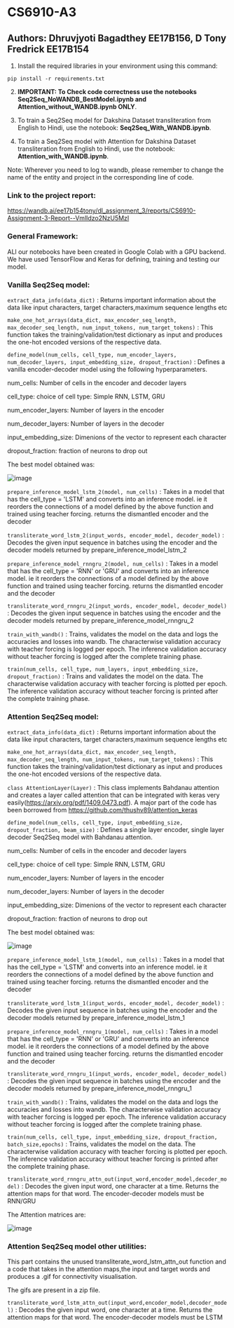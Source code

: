 # CS6910-A3

## Authors: Dhruvjyoti Bagadthey EE17B156, D Tony Fredrick EE17B154


1. Install the required libraries in your environment using this command:

`
pip install -r requirements.txt
`

2. **IMPORTANT: To Check code correctness use the notebooks Seq2Seq_NoWANDB_BestModel.ipynb and Attention_without_WANDB.ipynb ONLY**.

3. To train a Seq2Seq model for Dakshina Dataset transliteration from English to Hindi, use the notebook: **Seq2Seq_With_WANDB.ipynb**.
  
4. To train a Seq2Seq model with Attention for Dakshina Dataset transliteration from English to Hindi, use the notebook: **Attention_with_WANDB.ipynb**.

Note: Wherever you need to log to wandb, please remember to change the name of the entity and project in the corresponding line of code.

### Link to the project report:

https://wandb.ai/ee17b154tony/dl_assignment_3/reports/CS6910-Assignment-3-Report--Vmlldzo2NzU5MzI

### General Framework:

ALl our notebooks have been created in Google Colab with a GPU backend. We have used TensorFlow and Keras for defining, training and testing our model.

### Vanilla Seq2Seq model:
`
extract_data_info(data_dict)
`
: Returns important information about the data like input characters, target characters,maximum sequence lengths etc

`
make_one_hot_arrays(data_dict, max_encoder_seq_length, max_decoder_seq_length, num_input_tokens, num_target_tokens)
`
: This function takes the training/validation/test dictionary as input and produces the one-hot encoded versions of the respective data.

`
define_model(num_cells, cell_type, num_encoder_layers, num_decoder_layers, input_embedding_size, dropout_fraction)
`
: Defines a vanilla encoder-decoder model using the following hyperparameters. 

num_cells: Number of cells in the encoder and decoder layers

cell_type: choice of cell type: Simple RNN, LSTM, GRU

num_encoder_layers: Number of layers in the encoder

num_decoder_layers: Number of layers in the decoder

input_embedding_size: Dimenions of the vector to represent each character

dropout_fraction: fraction of neurons to drop out

The best model obtained was:

![image](https://user-images.githubusercontent.com/38160688/118371034-28f28080-b5c8-11eb-8529-401e3c9cb152.png)

`
prepare_inference_model_lstm_2(model, num_cells)
`
: Takes in a model that has the cell_type = 'LSTM' and converts into an inference model. ie it reorders the connections of a model defined by the above function and trained using teacher forcing. returns the dismantled encoder and the decoder

`
transliterate_word_lstm_2(input_words, encoder_model, decoder_model)
`
: Decodes the given input sequence in batches using the encoder and the decoder models returned by prepare_inference_model_lstm_2

`
prepare_inference_model_rnngru_2(model, num_cells)
`
: Takes in a model that has the cell_type = 'RNN' or 'GRU' and converts into an inference model. ie it reorders the connections of a model defined by the above function and trained using teacher forcing. returns the dismantled encoder and the decoder

`
transliterate_word_rnngru_2(input_words, encoder_model, decoder_model)
`
: Decodes the given input sequence in batches using the encoder and the decoder models returned by prepare_inference_model_rnngru_2

`
train_with_wandb()
`
: Trains, validates the model on the data and logs the accuracies and losses into wandb. The characterwise validation accuracy with teacher forcing is logged per epoch. The inference validation accuracy without teacher forcing is logged after the complete training phase.

`
train(num_cells, cell_type, num_layers, input_embedding_size, dropout_fraction)
`
: Trains and validates the model on the data. The characterwise validation accuracy with teacher forcing is plotted per epoch. The inference validation accuracy without teacher forcing is printed after the complete training phase.


### Attention Seq2Seq model:

`
extract_data_info(data_dict)
`
: Returns important information about the data like input characters, target characters,maximum sequence lengths etc

`
make_one_hot_arrays(data_dict, max_encoder_seq_length, max_decoder_seq_length, num_input_tokens, num_target_tokens)
`
: This function takes the training/validation/test dictionary as input and produces the one-hot encoded versions of the respective data.

`
class AttentionLayer(Layer)
`
: This class implements Bahdanau attention and creates a layer called attention that can be integrated with keras very easily(https://arxiv.org/pdf/1409.0473.pdf). A major part of the code has been borrowed from https://github.com/thushv89/attention_keras

`
define_model(num_cells, cell_type, input_embedding_size, dropout_fraction, beam_size)
`
: Defines a single layer encoder, single layer decoder Seq2Seq model with Bahdanau attention. 

num_cells: Number of cells in the encoder and decoder layers

cell_type: choice of cell type: Simple RNN, LSTM, GRU

num_encoder_layers: Number of layers in the encoder

num_decoder_layers: Number of layers in the decoder

input_embedding_size: Dimenions of the vector to represent each character

dropout_fraction: fraction of neurons to drop out

The best model obtained was:

![image](https://user-images.githubusercontent.com/62587866/118363816-c8594880-b5b3-11eb-9a53-861e4167b793.png)

`
prepare_inference_model_lstm_1(model, num_cells)
`
: Takes in a model that has the cell_type = 'LSTM' and converts into an inference model. ie it reorders the connections of a model defined by the above function and trained using teacher forcing. returns the dismantled encoder and the decoder

`
transliterate_word_lstm_1(input_words, encoder_model, decoder_model)
`
: Decodes the given input sequence in batches using the encoder and the decoder models returned by prepare_inference_model_lstm_1

`
prepare_inference_model_rnngru_1(model, num_cells)
`
: Takes in a model that has the cell_type = 'RNN' or 'GRU' and converts into an inference model. ie it reorders the connections of a model defined by the above function and trained using teacher forcing. returns the dismantled encoder and the decoder

`
transliterate_word_rnngru_1(input_words, encoder_model, decoder_model)
`
: Decodes the given input sequence in batches using the encoder and the decoder models returned by prepare_inference_model_rnngru_1

`
train_with_wandb()
`
: Trains, validates the model on the data and logs the accuracies and losses into wandb. The characterwise validation accuracy with teacher forcing is logged per epoch. The inference validation accuracy without teacher forcing is logged after the complete training phase.

`
train(num_cells, cell_type, input_embedding_size, dropout_fraction, batch_size,epochs)
`
: Trains, validates the model on the data. The characterwise validation accuracy with teacher forcing is plotted per epoch. The inference validation accuracy without teacher forcing is printed after the complete training phase.

`
transliterate_word_rnngru_attn_out(input_word,encoder_model,decoder_model)
`
: Decodes the given input word, one character at a time. Returns the attention maps for that word. The encoder-decoder models must be RNN/GRU

The Attention matrices are:

![image](https://user-images.githubusercontent.com/62587866/118363981-4fa6bc00-b5b4-11eb-8d85-a877ee582dfd.png)


### Attention Seq2Seq model other utilities:
This part contains the unused transliterate_word_lstm_attn_out function and a code that takes in the attention maps,the input and target words and produces a .gif for connectivity visualisation.

The gifs are present in a zip file. 

`
transliterate_word_lstm_attn_out(input_word,encoder_model,decoder_model)
`
: Decodes the given input word, one character at a time. Returns the attention maps for that word. The encoder-decoder models must be LSTM



